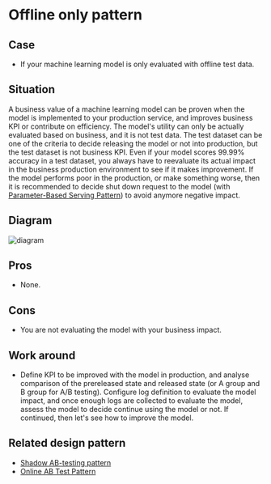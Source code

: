 # Offline only pattern

## Case
- If your machine learning model is only evaluated with offline test data.

## Situation
A business value of a machine learning model can be proven when the model is implemented to your production service, and improves business KPI or contribute on efficiency. The model's utility can only be actually evaluated based on business, and it is not test data. The test dataset can be one of the criteria to decide releasing the model or not into production, but the test dataset is not business KPI. Even if your model scores 99.99% accuracy in a test dataset, you always have to reevaluate its actual impact in the business production environment to see if it makes improvement. If the model performs poor in the production, or make something worse, then it is recommended to decide shut down request to the model (with [Parameter-Based Serving Pattern](../../../Operation-patterns/Parameter-based-serving-pattern/design_en.md)) to avoid anymore negative impact.

## Diagram
![diagram](diagram.png)


## Pros
- None.

## Cons
- You are not evaluating the model with your business impact.

## Work around
- Define KPI to be improved with the model in production, and analyse comparison of the prereleased state and released state (or A group and B group for A/B testing). Configure log definition to evaluate the model impact, and once enough logs are collected to evaluate the model, assess the model to decide continue using the model or not. If continued, then let's see how to improve the model.

## Related design pattern
- [Shadow AB-testing pattern](./../../Shadow-ab-test-pattern/design_en.md)
- [Online AB Test Pattern](./../../Online-ab-test-pattern/design_en.md)
